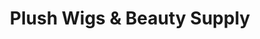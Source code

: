---
title: "Plush Wigs & Beauty Supply"
url: /los-angeles/plush-wigs-and-beauty-supply/
shop: shop
---
